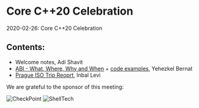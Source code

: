 # Core C++20 Celebration
2020-02-26: Core C++20 Celebration

## Contents:
- Welcome notes, Adi Shavit
- [ABI - What, Where, Why and When](ABI.pdf) + [code examples](ABICodeExamples.zip), Yehezkel Bernat
- [Prague ISO Trip Reoprt](Prague_Trip_Report.pdf), Inbal Levi

We are grateful to the sponsor of this meeting:  

![CheckPoint](../assets/sponsor-logos/checkpoint.jpg)
![ShellTech](../assets/sponsor-logos/ShellTechLogo_120x90.png)
